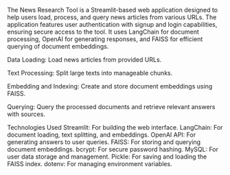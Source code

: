 The News Research Tool is a Streamlit-based web application designed to help users load, process, and query news articles from various URLs. The application features user authentication with signup and login capabilities, ensuring secure access to the tool. It uses LangChain for document processing, OpenAI for generating responses, and FAISS for efficient querying of document embeddings.

Data Loading:
Load news articles from provided URLs.

Text Processing:
Split large texts into manageable chunks.

Embedding and Indexing:
Create and store document embeddings using FAISS.

Querying:
Query the processed documents and retrieve relevant answers with sources.

Technologies Used
Streamlit: For building the web interface.
LangChain: For document loading, text splitting, and embeddings.
OpenAI API: For generating answers to user queries.
FAISS: For storing and querying document embeddings.
bcrypt: For secure password hashing.
MySQL: For user data storage and management.
Pickle: For saving and loading the FAISS index.
dotenv: For managing environment variables.
